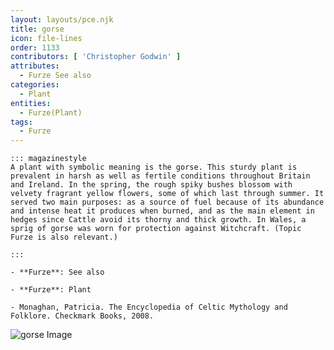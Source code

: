 ```yaml
---
layout: layouts/pce.njk
title: gorse
icon: file-lines
order: 1133
contributors: [ 'Christopher Godwin' ]
attributes:
  - Furze See also
categories:
  - Plant
entities:
  - Furze(Plant)
tags:
  - Furze
---
```

``` tab [group1:Info]
::: magazinestyle
A plant with symbolic meaning is the gorse. This sturdy plant is prevalent in harsh as well as fertile conditions throughout Britain and Ireland. In the spring, the rough spiky bushes blossom with velvety fragrant yellow flowers, some of which last through summer. It served two main purposes: as a source of fuel because of its abundance and intense heat it produces when burned, and as the main element in hedges since Cattle avoid its thorny and thick growth. In Wales, a sprig of gorse was worn for protection against Witchcraft. (Topic Furze is also relevant.)

:::
```
``` tab [group1:Attributes]
- **Furze**: See also
```
``` tab [group1:Entities]
- **Furze**: Plant
```
``` tab [group1:Sources]
- Monaghan, Patricia. The Encyclopedia of Celtic Mythology and Folklore. Checkmark Books, 2008.
```
![gorse Image](['https://upload.wikimedia.org/wikipedia/commons/5/5f/Whin_or_Gorse_on_Fife_Coastal_Trail.jpg'])
